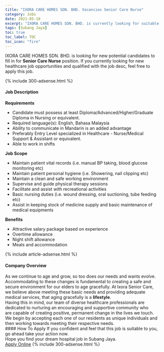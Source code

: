 ```yaml
---
title: "IXORA CARE HOMES SDN. BHD. Vacancies Senior Care Nurse" 
category: Jobs 
date: 2021-05-10 
excerpt: "IXORA CARE HOMES SDN. BHD. is currently looking for suitable person to fill in the Senior Care Nurse which positioned at Subang Jaya" 
tags: [Subang Jaya] 
toc: true 
toc_label: TOC 
toc_icon: "fire" 
--- 
```


<p>IXORA CARE HOMES SDN. BHD. is looking for new potential candidates to fill in for <b>Senior Care Nurse</b> position. If you currently looking for new healthcare job opportunities and qualified with the job desc, feel free to apply this job.
</p>{% include 300-adsense.html %} 
<div><div><h4>Job Description</h4></div><div><div><span><div><p><strong>Requirements</strong></p><ul><li>Candidate must possess at least Diploma/Advanced/Higher/Graduate Diploma in Nursing or equivalent.</li><li>Required language(s):&#160;English, Bahasa Malaysia</li><li>Ability to communicate in Mandarin is an added advantage</li><li>Preferably Entry Level specialized in Healthcare - Nurse/Medical Support &amp; Assistant or equivalent.</li><li>Able to work in shifts</li></ul><p><strong>Job Scope</strong></p><ul><li>Maintain patient vital records (i.e. manual BP taking, blood glucose monitoring etc)</li><li>Maintain patient personal hygiene (i.e. Showering, nail clipping etc)</li><li>Maintain a clean and safe working environment</li><li>Supervise and guide physical therapy sessions</li><li>Facilitate and assist with recreational activities</li><li>Basic nursing duties (i.e. wound dressing, oral suctioning, tube feeding etc)</li><li>Assist in keeping stock of medicine supply and basic maintenance of medical equipments</li></ul><p><strong>Benefits</strong></p><ul><li>Attractive salary package based on experience</li><li>Overtime allowance</li><li>Night shift allowance</li><li>Meals and accommodation</li></ul></div></span></div></div></div> 
{% include article-adsense.html %} 
<div><div><h4>Company Overview</h4></div><div><div><span><div><div>
<div>As we continue to age and grow, so too does our needs and wants evolve. Accommodating to these changes is fundamental to creating a safe and secure environment for our elders to age gracefully. At Ixora Senior Care, we believe above meeting these basic needs&#160;and providing adequate medical services, that aging gracefully is a&#160;<strong>lifestyle</strong>.&#160;</div>
<div>Having&#160;this in mind, our&#160;team of diverse healthcare professionals are dedicated to nurturing an encouraging and supportive&#160;community who are&#160;capable&#160;of creating positive, permanent change&#160;in the lives we touch. We begin by accepting&#160;each one of our residents as&#160;unique individuals and then working towards meeting their respective needs.&#160;</div>
</div></div></span></div></div></div> 
#### How To Apply 
If you confident and feel that this job is suitable to you, go ahead take your action now. <br/> 
Hope you find your dream hospital job in Subang Jaya. <br/> 
<a href="https://www.jobstreet.com.my/en/job/senior-care-nurse-4547246?jobId=jobstreet-my-job-4547246" class="btn btn--warning" target="_blank" rel="nofollow noopenner">Apply Online</a> 
{% include 300-adsense.html %} 